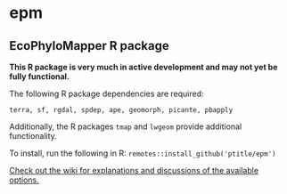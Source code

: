 # epm
## EcoPhyloMapper R package

**This R package is very much in active development and may not yet be fully functional.**

The following R package dependencies are required:

`terra, sf, rgdal, spdep, ape, geomorph, picante, pbapply`

Additionally, the R packages `tmap` and `lwgeom` provide additional functionality.

To install, run the following in R: `remotes::install_github('ptitle/epm')`

[Check out the wiki for explanations and discussions of the available options.](https://github.com/ptitle/epm/wiki)
